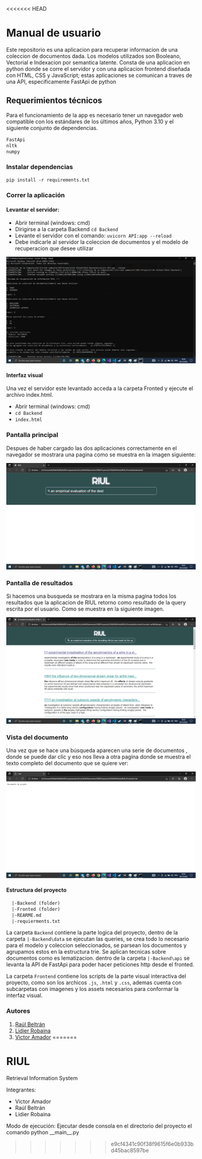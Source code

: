 <<<<<<< HEAD
# Manual de usuario

Este repositorio es una aplicacion para recuperar informacion de una coleccion de documentos dada. Los modelos utilizados son Booleano, Vectorial e Indexacion por semantica latente. Consta de una aplicacion en python donde se corre el servidor y con una aplicacion frontend diseñada con HTML, CSS y JavaScript; estas aplicaciones se comunican a traves de una API, especificamente FastApi de python

## Requerimientos técnicos

Para el funcionamiento de la app es necesario tener un navegador web compatible con los estándares de los últimos años, Python 3.10 y el siguiente conjunto de dependencias.

```
FastApi
nltk
numpy
```
### Instalar dependencias

```
pip install -r requirements.txt
```
### Correr la aplicación 
#### Levantar el servidor:
* Abrir terminal (windows: cmd)
* Dirigirse a la carpeta Backend `cd Backend`
* Levante el servidor con el comando: `uvicorn API:app --reload`
* Debe indicarle al servidor la coleccion de documentos y el modelo de recuperacion que desee utilizar

![runconsolegugulback](assets/img/runconsole.png)
#### Interfaz visual
  Una vez el servidor este levantado acceda a la carpeta Fronted y ejecute el archivo index.html.
* Abrir terminal (windows: cmd)
* `cd Backend`
* `index.html`
### Pantalla principal 
Despues de haber cargado las dos aplicaciones correctamente en el navegador se mostrara una pagina como se muestra en la imagen siguiente:

![mainpage](assets/img/mainpage.png)

### Pantalla de resultados
Si hacemos una busqueda se mostrara en la misma pagina todos los resultados que la aplicacion de RIUL retorno como resultado de la query escrita por el usuario. Como se muestra en la siguiente imagen.

![resultscreen](assets/img/resultscreen.png)

### Vista del documento
Una vez que se hace una búsqueda aparecen una serie de documentos , donde se puede dar clic y eso nos lleva a otra pagina donde se muestra el texto completo del documento que se quiere ver:

![showdocument](assets/img/showdocument.png)

#### Estructura del proyecto
```
  |-Backend (folder)
  |-Fronted (folder)
  |-REARME.md
  |-requierments.txt
```

La carpeta `Backend` contiene la parte logica del proyecto, dentro de la carpeta `|-Backend\data` se ejecutan las queries, se crea todo lo necesario para el modelo y coleccion seleccionados, se parsean los documentos y agrupamos estos en la estructura trie. Se aplican tecnicas sobre documentos como es lematizacion.
dentro de la carpeta `|-Backend\api` se levanta la API de FastApi para poder hacer peticiones http desde el fronted.

La carpeta `Frontend` contiene los scripts de la parte visual interactiva del proyecto, como son los archicos `.js`, `.html` y `.css`, ademas cuenta con subcarpetas con imagenes y los assets necesarios para conformar la interfaz visual.
### Autores
1. [Raúl Beltrán](https://github.com/rb58853)
2. [Lidier Robaina](https://github.com/lido98)
3. [Victor Amador]()
=======
# RIUL
Retrieval Information System

Integrantes:
* Victor Amador
* Raúl Beltrán
* Lidier Robaina 

Modo de ejecución: Ejecutar desde consola en el directorio del proyecto el comando python \_\_main\_\_.py
>>>>>>> e9cf4341c90f38f9615f6e0b933bd45bac8597be
